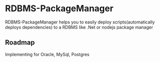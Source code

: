 # RDBMS-PackageManager
RDBMS-PackageManager helps you to easily deploy scripts(automatically deploys dependencies) to a RDBMS like .Net or nodejs package manager 

## Roadmap
Implementing for Oracle, MySql, Postgres